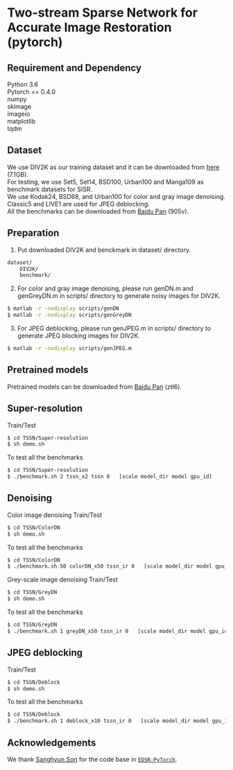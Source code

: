 # Two-stream Sparse Network for Accurate Image Restoration (pytorch)

## Requirement and Dependency
Python 3.6  
Pytorch == 0.4.0  
numpy  
skimage  
imageio  
matplotlib  
tqdm  

## Dataset
We use DIV2K as our training dataset and it can be downloaded from [here](https://cv.snu.ac.kr/research/EDSR/DIV2K.tar) (7.1GB).  
For testing, we use Set5, Set14, BSD100, Urban100 and Manga109 as benchmark datasets for SISR.  
We use Kodak24, BSD68, and Urban100 for color and gray image denoising.  
Classic5 and LIVE1 are used for JPEG deblocking.  
All the benchmarks can be downloaded from [Baidu Pan](https://pan.baidu.com/s/19yv7fFDRXu5GrH1_0wIoOw) (905v).

## Preparation
1. Put downloaded DIV2K and benckmark in dataset/ directory.  
```sh
dataset/
	DIV2K/
	benchmark/
```
2. For color and gray image denoising, please run genDN.m and genGreyDN.m in scripts/ directory to generate noisy images for DIV2K.	  
```	sh
$ matlab -r -nodisplay scripts/genDN
$ matlab -r -nodisplay scripts/genGreyDN
```
3. For JPEG deblocking, please run genJPEG.m in scripts/ directory to generate JPEG blocking images for DIV2K.   
```sh
$ matlab -r -nodisplay scripts/genJPEG.m
```

## Pretrained models
Pretrained models can be downloaded from [Baidu Pan](https://pan.baidu.com/s/1UVlma-l_GPnreKeMWnpb0w) (ztl6).

## Super-resolution
Train/Test
```sh
$ cd TSSN/Super-resolution
$ sh demo.sh
```
To test all the benchmarks
```sh
$ cd TSSN/Super-resolution
$ ./benchmark.sh 2 tssn_x2 tssn 0   [scale model_dir model gpu_id]
```
## Denoising
Color image denoising Train/Test
```sh
$ cd TSSN/ColorDN
$ sh demo.sh
```
To test all the benchmarks
```sh
$ cd TSSN/ColorDN
$ ./benchmark.sh 50 colorDN_x50 tssn_ir 0   [scale model_dir model gpu_id]
```
Grey-scale image denoising Train/Test
```sh
$ cd TSSN/GreyDN
$ sh demo.sh
```
To test all the benchmarks
```sh
$ cd TSSN/GreyDN
$ ./benchmark.sh 1 greyDN_x50 tssn_ir 0   [scale model_dir model gpu_id]
```
## JPEG deblocking
Train/Test
```sh
$ cd TSSN/Deblock
$ sh demo.sh
```
To test all the benchmarks
```sh
$ cd TSSN/Deblock
$ ./benchmark.sh 1 deblock_x10 tssn_ir 0   [scale model_dir model gpu_id]
```
## Acknowledgements
We thank [Sanghyun Son](https://github.com/thstkdgus35) for the code base in [`EDSR-PyTorch`](https://github.com/thstkdgus35/EDSR-PyTorch).

